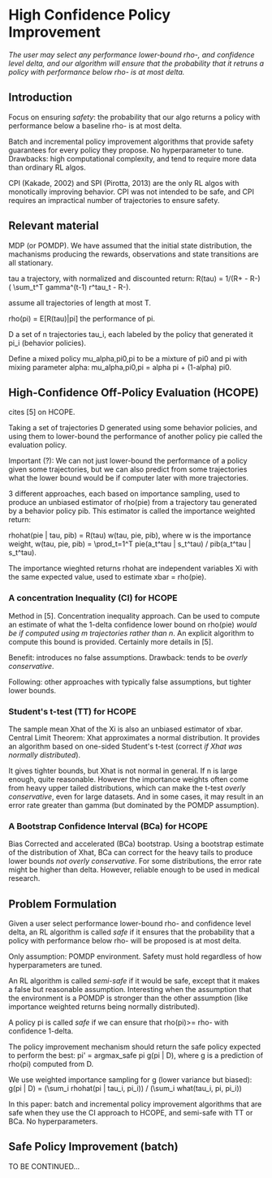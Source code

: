 # High Confidence Policy Improvement

*The user may select any performance lower-bound rho-, and confidence level delta, and our algorithm will ensure that the probability that it retruns a policy with performance below rho- is at most delta.*

## Introduction

Focus on ensuring *safety*: the probability that our algo returns a policy with performance below a baseline rho- is at most delta.

Batch and incremental policy improvement algorithms that provide safety guarantees for every policy they propose. No hyperparameter to tune. Drawbacks: high computational complexity, and tend to require more data than ordinary RL algos.

CPI (Kakade, 2002) and SPI (Pirotta, 2013) are the only RL algos with monotically improving behavior. CPI was not intended to be safe, and CPI requires an impractical number of trajectories to ensure safety.

## Relevant material

MDP (or POMDP). We have assumed that the initial state distribution, the machanisms producing the rewards, observations and state transitions are all stationary.

tau a trajectory, with normalized and discounted return: R(tau) = 1/(R+ - R-) (  \sum_t^T gamma^(t-1) r^tau_t   - R-).

assume all trajectories of length at most T.

rho(pi) = E[R(tau)|pi] the performance of pi.

D a set of n trajectories tau_i, each labeled by the policy that generated it pi_i (behavior policies).

Define a mixed policy mu_alpha,pi0,pi to be a mixture of pi0 and pi with mixing parameter alpha: mu_alpha,pi0,pi = alpha pi + (1-alpha) pi0.

## High-Confidence Off-Policy Evaluation (HCOPE)

cites [5] on HCOPE.

Taking a set of trajectories D generated using some behavior policies, and using them to lower-bound the performance of another policy pie called the evaluation policy.

Important (?): We can not just lower-bound the performance of a policy given some trajectories, but we can also predict from some trajectories what the lower bound would be if computer later with more trajectories.

3 different approaches, each based on importance sampling, used to produce an unbiased estimator of rho(pie) from a trajectory tau generated by a behavior policy pib. This estimator is called the importance weighted return:

rhohat(pie | tau, pib) = R(tau) w(tau, pie, pib), where w is the importance weight, w(tau, pie, pib) = \prod_t=1^T pie(a_t^tau | s_t^tau) / pib(a_t^tau | s_t^tau).

The importance wieghted returns rhohat are independent variables Xi with the same expected value, used to estimate xbar = rho(pie). 

### A concentration Inequality (CI) for HCOPE

Method in [5]. Concentration inequality approach. Can be used to compute an estimate of what the 1-delta confidence lower bound on rho(pie) *would be if computed using m trajectories rather than n*. An explicit algorithm to compute this bound is provided. Certainly more details in [5].

Benefit: introduces no false assumptions. Drawback: tends to be *overly conservative*.

Following: other approaches with typically false assumptions, but tighter lower bounds.

### Student's t-test (TT) for HCOPE

The sample mean Xhat of the Xi is also an unbiased estimator of xbar. Central Limit Theorem: Xhat approximates a normal distribution. It provides an algorithm based on one-sided Student's t-test (correct *if Xhat was normally distributed*).

It gives tighter bounds, but Xhat is not normal in general. If n is large enough, quite reasonable. However the importance weights often come from heavy upper tailed distributions, which can make the t-test *overly conservative*, even for large datasets. And in some cases, it may result in an error rate greater than gamma (but dominated by the POMDP assumption).

### A Bootstrap Confidence Interval (BCa) for HCOPE

Bias Corrected and accelerated (BCa) bootstrap. Using a bootstrap estimate of the distribution of Xhat, BCa can correct for the heavy tails to produce lower bounds *not overly conservative*. For some distributions, the error rate might be higher than delta. However, reliable enough to be used in medical research.

## Problem Formulation

Given a user select performance lower-bound rho- and confidence level delta, an RL algorithm is called *safe* if it ensures that the probability that a policy with performance below rho- will be proposed is at most delta.

Only assumption: POMDP environment. Safety must hold regardless of how hyperparameters are tuned.

An RL algorithm is called *semi-safe* if it would be safe, except that it makes a false but reasonable assumption. Interesting when the assumption that the environment is a POMDP is stronger than the other assumption (like importance weighted returns being normally distributed).

A policy pi is called *safe* if we can ensure that rho(pi)>= rho- with confidence 1-delta.

The policy improvement mechanism should return the safe policy expected to perform the best: pi' = argmax_safe pi g(pi | D), where g is a prediction of rho(pi) computed from D.

We use weighted importance sampling for g (lower variance but biased):
g(pi | D) = (\sum_i rhohat(pi | tau_i, pi_i)) / (\sum_i what(tau_i, pi, pi_i))

In this paper: batch and incremental policy improvement algorithms that are safe when they use the CI approach to HCOPE, and semi-safe with TT or BCa. No hyperparameters.

## Safe Policy Improvement (batch)

TO BE CONTINUED...
